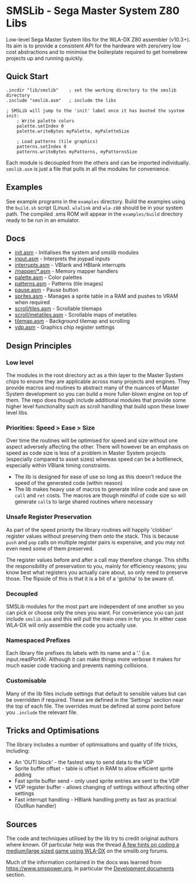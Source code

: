 # SMSLib - Sega Master System Z80 Libs

Low-level Sega Master System libs for the WLA-DX Z80 assembler (v10.3+). Its aim is to provide a consistent API for the hardware with zero/very low cost abstractions and to minimise the boilerplate required to get homebrew projects up and running quickly.

## Quick Start

```
.incdir "lib/smslib"    ; set the working directory to the smslib directory
.include "smslib.asm"   ; include the libs

; SMSLib will jump to the 'init' label once it has booted the system
init:
    ; Write palette colors
    palette.setIndex 0
    palette.writeBytes myPalette, myPaletteSize

    ; Load patterns (tile graphics)
    patterns.setIndex 0
    patterns.writeBytes myPatterns, myPatternsSize
```

Each module is decoupled from the others and can be imported individually. `smslib.asm` is just a file that pulls in all the modules for convenience.

## Examples

See example programs in the `examples` directory. Build the examples using the `build.sh` script (Linux). `wlalink` and `wla-z80` should be in your system path. The compiled .sms ROM will appear in the `examples/build` directory ready to be run in an emulator.

## Docs

- [init.asm](./docs/init.md) - Initialises the system and smslib modules
- [input.asm](./docs/input.md) - Interprets the joypad inputs
- [interrupts.asm](./docs/interrupts.md) - VBlank and HBlank interrupts
- [/mapper/\*.asm](./docs/mappers.md) - Memory mapper handlers
- [palette.asm](./docs/palette.md) - Color palettes
- [patterns.asm](./docs/patterns.md) - Patterns (tile images)
- [pause.asm](./docs/pause.md) - Pause button
- [sprites.asm](./docs/sprites.md) - Manages a sprite table in a RAM and pushes to VRAM when required
- [scroll/tiles.asm](./docs/scroll/tiles.md) - Scrollable tilemaps
- [scroll/metatiles.asm](./docs/scroll/metatiles.md) - Scrollable maps of metatiles
- [tilemap.asm](./docs/tilemap.md) - Background tilemap and scrolling
- [vdp.asm](./docs/vdp.md) - Graphics chip register settings

## Design Principles

### Low level

The modules in the root directory act as a thin layer to the Master System chips to ensure they are applicable across many projects and engines. They provide macros and routines to abstract many of the nuances of Master System development so you can build a more fuller-blown engine on top of them. The repo does though include additional modules that provide some higher level functionality such as scroll handling that build upon these lower level libs.

### Priorities: Speed > Ease > Size

Over time the routines will be optimised for speed and size without one aspect adversely affecting the other. There will however be an emphasis on speed as code size is less of a problem in Master System projects (especially compared to asset sizes) whereas speed can be a bottleneck, especially within VBlank timing constraints.

- The lib is designed for ease of use so long as this doesn't reduce the speed of the generated code (within reason)
- The lib makes heavy use of macros to generate inline code and save on `call` and `ret` costs. The macros are though mindful of code size so will generate `call`s to large shared routines where necessary

### Unsafe Register Preservation

As part of the speed priority the library routines will happily 'clobber' register values without preserving them onto the stack. This is because `push` and `pop` calls on multiple register pairs is expensive, and you may not even need some of them preserved.

The register values before and after a call may therefore change. This shifts the responsibility of preservation to you, mainly for efficiency reasons; you know best what registers you actually care about, so only need to preserve those. The flipside of this is that it is a bit of a 'gotcha' to be aware of.

### Decoupled

SMSLib modules for the most part are independent of one another so you can pick or choose only the ones you want. For convenience you can just include `smslib.asm` and this will pull the main ones in for you. In either case WLA-DX will only assemble the code you actually use.

### Namespaced Prefixes

Each library file prefixes its labels with its name and a '.' (i.e. input.readPortA). Although it can make things more verbose it makes for much easier code tracking and prevents naming collisions.

### Customisable

Many of the lib files include settings that default to sensible values but can be overridden if required. These are defined in the 'Settings' section near the top of each file. The overrides must be defined at some point before you `.include` the relevant file.

## Tricks and Optimisations

The library includes a number of optimisations and quality of life tricks, including:

- An 'OUTI block' - the fastest way to send data to the VDP
- Sprite buffer offset - table is offset in RAM to allow efficient sprite adding
- Fast sprite buffer send - only used sprite entries are sent to the VDP
- VDP register buffer - allows changing of settings without affecting other settings
- Fast interrupt handling - HBlank handling pretty as fast as practical (OutRun handler)

## Sources

The code and techniques utilised by the lib try to credit original authors where known. Of particular help was the thread [A few hints on coding a medium/large sized game using WLA-DX](https://www.smspower.org/forums/15794-AFewHintsOnCodingAMediumLargeSizedGameUsingWLADX) on the smslib.org forums.

Much of the information contained in the docs was learned from https://www.smspower.org, in particular the [Development documents](https://www.smspower.org/Development/Documents) section.
